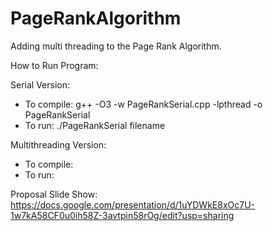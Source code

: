 # PageRankAlgorithm
Adding multi threading to the Page Rank Algorithm.

How to Run Program:

Serial Version:
- To compile: g++ -O3 -w PageRankSerial.cpp -lpthread -o PageRankSerial
- To run: ./PageRankSerial filename

Multithreading Version:
- To compile: 
- To run: 

Proposal Slide Show: https://docs.google.com/presentation/d/1uYDWkE8xOc7U-1w7kA58CF0u0ih58Z-3avtpin58rOg/edit?usp=sharing
